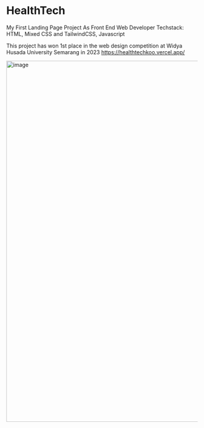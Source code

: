 # HealthTech
My First Landing Page Project As Front End Web Developer
Techstack: HTML, Mixed CSS and TailwindCSS, Javascript

This project has won 1st place in the web design competition at Widya Husada University Semarang in 2023
https://healthtechkoo.vercel.app/

<img width="949" alt="image" src="https://github.com/user-attachments/assets/7a4110d4-fcd8-43fe-b247-62e05503a989">

